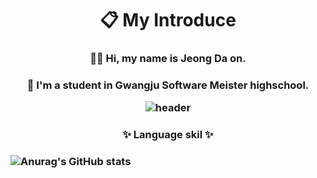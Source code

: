 <h1 align="center"> 📋 My Introduce</h1>
<h3 align="center">  👋🏻 Hi, my name is Jeong Da on.
<h3 align="center">  🏫 I'm a student in Gwangju Software Meister highschool.

![header](https://capsule-render.vercel.app/api?type=wave&color=auto&height=300&section=header&text=Jeongdaon&fontSize=90)
<h3 align="center">✨ Language skil ✨ </h3>
<h3 img src="https://img.shields.io/badge/Android Studio-5FEE9E?style=flat-square&logo=AndroidStudio&logoColor=white"/> <h3 img src="https://img.shields.io/badge/Android-5CE75C?style=flat-square&logo=Android&logoColor=white"/> <h3 img src="https://img.shields.io/badge/Kotlin-57E9E1?style=flat-square&logo=Kotlin&logoColor=white"/> <h3 img src="https://img.shields.io/badge/c-96D5D7?style=flat-square&logo=c&logoColor=white"/></a> <h3 img src="https://img.shields.io/badge/python-B0F7FF?style=flat-square&logo=python&logoColor=white"/>
  
![Anurag's GitHub stats](https://github-readme-stats.vercel.app/api?username=daon1213&&show_icons=true&theme=default)

<!--
**daon1213/daon1213** is a ✨ _special_ ✨ repository because its `README.md` (this file) appears on your GitHub profile.

Here are some ideas to get you started:

- 🔭 I’m currently working on ...
- 🌱 I’m currently learning ...
- 👯 I’m looking to collaborate on ...
- 🤔 I’m looking for help with ...
- 💬 Ask me about ...
- 📫 How to reach me: ...
- 😄 Pronouns: ...
- ⚡ Fun fact: ...
-->
